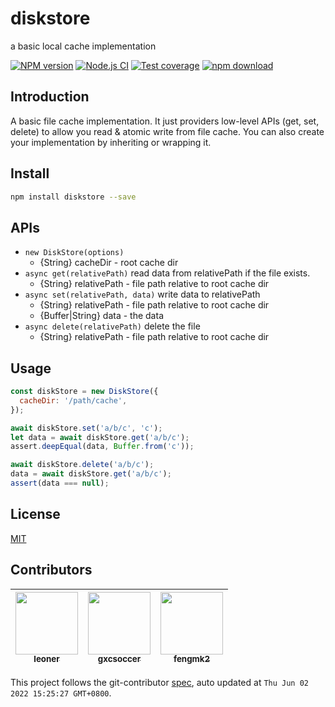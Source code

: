 # diskstore

a basic local cache implementation

[![NPM version][npm-image]][npm-url]
[![Node.js CI](https://github.com/node-modules/diskstore/actions/workflows/nodejs.yml/badge.svg)](https://github.com/node-modules/diskstore/actions/workflows/nodejs.yml)
[![Test coverage][codecov-image]][codecov-url]
[![npm download][download-image]][download-url]

[npm-image]: https://img.shields.io/npm/v/diskstore.svg?style=flat-square
[npm-url]: https://npmjs.org/package/diskstore
[codecov-image]: https://codecov.io/gh/node-modules/diskstore/branch/master/graph/badge.svg
[codecov-url]: https://codecov.io/gh/node-modules/diskstore
[download-image]: https://img.shields.io/npm/dm/diskstore.svg?style=flat-square
[download-url]: https://npmjs.org/package/diskstore

## Introduction

A basic file cache implementation. It just providers low-level APIs (get, set, delete) to allow you read & atomic write from file cache.  You can also create your implementation by inheriting or wrapping it.

## Install

```bash
npm install diskstore --save
```

## APIs

- `new DiskStore(options)`
  - {String} cacheDir - root cache dir
- `async get(relativePath)` read data from relativePath if the file exists.
  - {String} relativePath - file path relative to root cache dir
- `async set(relativePath, data)` write data to relativePath
  - {String} relativePath - file path relative to root cache dir
  - {Buffer|String} data - the data
- `async delete(relativePath)` delete the file
  - {String} relativePath - file path relative to root cache dir

## Usage

```js
const diskStore = new DiskStore({
  cacheDir: '/path/cache',
});

await diskStore.set('a/b/c', 'c');
let data = await diskStore.get('a/b/c');
assert.deepEqual(data, Buffer.from('c'));

await diskStore.delete('a/b/c');
data = await diskStore.get('a/b/c');
assert(data === null);
```

## License

[MIT](LICENSE)

<!-- GITCONTRIBUTOR_START -->

## Contributors

|[<img src="https://avatars.githubusercontent.com/u/546535?v=4" width="100px;"/><br/><sub><b>leoner</b></sub>](https://github.com/leoner)<br/>|[<img src="https://avatars.githubusercontent.com/u/1207064?v=4" width="100px;"/><br/><sub><b>gxcsoccer</b></sub>](https://github.com/gxcsoccer)<br/>|[<img src="https://avatars.githubusercontent.com/u/156269?v=4" width="100px;"/><br/><sub><b>fengmk2</b></sub>](https://github.com/fengmk2)<br/>|
| :---: | :---: | :---: |

This project follows the git-contributor [spec](https://github.com/xudafeng/git-contributor), auto updated at `Thu Jun 02 2022 15:25:27 GMT+0800`.

<!-- GITCONTRIBUTOR_END -->
